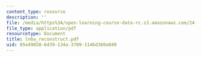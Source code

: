 ```yaml
---
content_type: resource
description: ''
file: /media/https%3A/open-learning-course-data-rc.s3.amazonaws.com/24-951-introduction-to-syntax-fall-2003/05e498586439134a37091146d360a049_ln6a_reconstruct.pdf
file_type: application/pdf
resourcetype: Document
title: ln6a_reconstruct.pdf
uid: 05e49858-6439-134a-3709-1146d360a049
---
```

